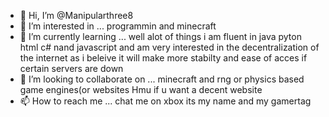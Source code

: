- 👋 Hi, I’m @Manipularthree8
- 👀 I’m interested in ... programmin and minecraft
- 🌱 I’m currently learning ... well alot of things i am fluent in java pyton html c# nand javascript and am very interested in the decentralization of the internet as i beleive it will make more stabilty and ease of acces if certain servers are down
- 💞️ I’m looking to collaborate on ... minecraft and rng or physics based game engines(or websites Hmu if u want a decent website
- 📫 How to reach me ... chat me on xbox its my name and my gamertag

<!---
Manipularthree8/Manipularthree8 is a ✨ special ✨ repository because its `README.md` (this file) appears on your GitHub profile.
You can click the Preview link to take a look at your changes.
--->
